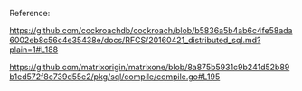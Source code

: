 Reference:

https://github.com/cockroachdb/cockroach/blob/b5836a5b4ab6c4fe58ada6002eb8c56c4e35438e/docs/RFCS/20160421_distributed_sql.md?plain=1#L188

https://github.com/matrixorigin/matrixone/blob/8a875b5931c9b241d52b89b1ed572f8c739d55e2/pkg/sql/compile/compile.go#L195


